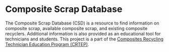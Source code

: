 # Composite Scrap Database

The Composite Scrap Database (CSD) is a resource to find information on
composite scrap, available composite scrap, and existing composite recyclers.
Additional information is also provided as an educational tool for technicians
and students. This project is a part of the [Composites Recycling Technician
Education Program (CRTEP)](http://crtep.org/).
